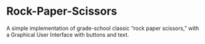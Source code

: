 # Rock-Paper-Scissors

A simple implementation of grade-school classic “rock paper scissors,” with a Graphical User Interface with buttons and text.